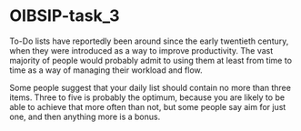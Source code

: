 # OIBSIP-task_3


To-Do lists have reportedly been around since the early twentieth century, when they were introduced as a way to improve productivity. The vast majority of people would probably admit to using them at least from time to time as a way of managing their workload and flow.

Some people suggest that your daily list should contain no more than three items. Three to five is probably the optimum, because you are likely to be able to achieve that more often than not, but some people say aim for just one, and then anything more is a bonus.
